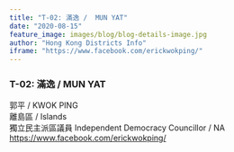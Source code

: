 ```yaml
---
title: "T-02: 滿逸 /  MUN YAT"
date: "2020-08-15"
feature_image: images/blog/blog-details-image.jpg
author: "Hong Kong Districts Info"
iframe: "https://www.facebook.com/erickwokping/"
---
```


### T-02: 滿逸 /  MUN YAT  
郭平 /  KWOK PING  
離島區 / Islands  
獨立民主派區議員 Independent Democracy Councillor / NA  
https://www.facebook.com/erickwokping/
